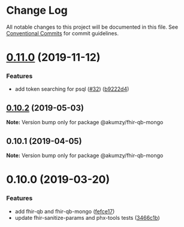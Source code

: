 # Change Log

All notable changes to this project will be documented in this file.
See [Conventional Commits](https://conventionalcommits.org) for commit guidelines.

# [0.11.0](https://github.com/BlueHalo/phx-tools/compare/@akumzy/fhir-qb-mongo@0.10.5...@akumzy/fhir-qb-mongo@0.11.0) (2019-11-12)

### Features

- add token searching for psql ([#32](https://github.com/BlueHalo/phx-tools/issues/32)) ([b9222d4](https://github.com/BlueHalo/phx-tools/commit/b9222d4))

## [0.10.2](https://github.com/BlueHalo/phx-tools/compare/@akumzy/fhir-qb-mongo@0.10.1...@akumzy/fhir-qb-mongo@0.10.2) (2019-05-03)

**Note:** Version bump only for package @akumzy/fhir-qb-mongo

## 0.10.1 (2019-04-05)

**Note:** Version bump only for package @akumzy/fhir-qb-mongo

# 0.10.0 (2019-03-20)

### Features

- add fhir-qb and fhir-qb-mongo ([fefce17](https://github.com/BlueHalo/phx-tools/commit/fefce17))
- update fhir-sanitize-params and phx-tools tests ([3466c1b](https://github.com/BlueHalo/phx-tools/commit/3466c1b))
